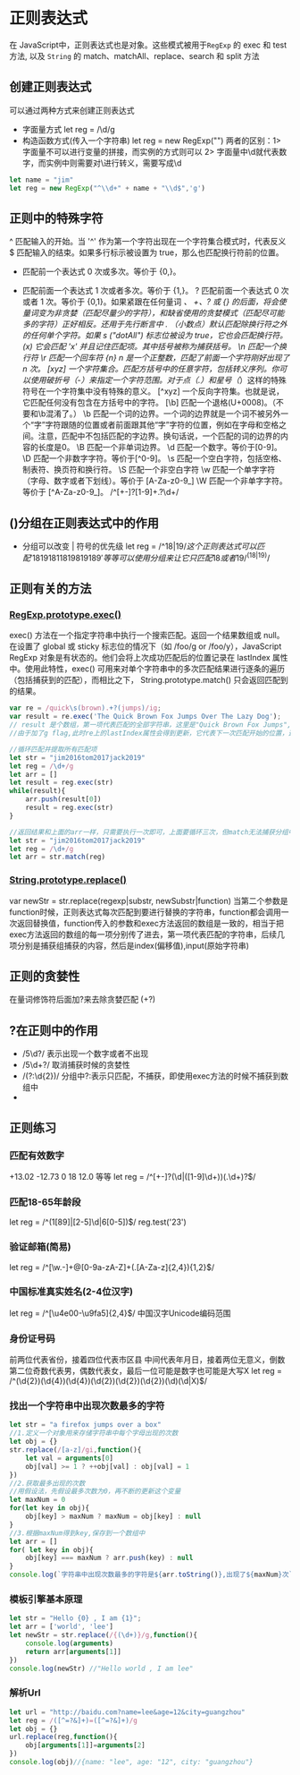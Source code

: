 # 正则表达式
在 JavaScript中，正则表达式也是对象。这些模式被用于`RegExp` 的 exec 和 test 方法, 以及 `String` 的 match、matchAll、replace、search 和 split 方法
## 创建正则表达式
可以通过两种方式来创建正则表达式
- 字面量方式
let reg = /\d/g
- 构造函数方式(传入一个字符串)
let reg = new RegExp("")
两者的区别：1> 字面量不可以进行变量的拼接，而实例的方式则可以 2> 字面量中\d就代表数字，而实例中则需要对\进行转义，需要写成\\d
```javascript
let name = "jim"
let reg = new RegExp("^\\d+" + name + "\\d$",'g')
```
## 正则中的特殊字符
^ 匹配输入的开始。当 '^' 作为第一个字符出现在一个字符集合模式时，代表反义
$ 匹配输入的结束。如果多行标示被设置为 true，那么也匹配换行符前的位置。
* 匹配前一个表达式 0 次或多次。等价于 {0,}。
+ 匹配前面一个表达式 1 次或者多次。等价于 {1,}。
? 匹配前面一个表达式 0 次或者 1 次。等价于 {0,1}。如果紧跟在任何量词 *、 +、? 或 {} 的后面，将会使量词变为非贪婪（匹配尽量少的字符），和缺省使用的贪婪模式（匹配尽可能多的字符）正好相反。还用于先行断言中
. （小数点）默认匹配除换行符之外的任何单个字符。如果 s ("dotAll") 标志位被设为 true，它也会匹配换行符。
(x) 它会匹配 'x' 并且记住匹配项。其中括号被称为捕获括号。
\n 匹配一个换行符
\r	匹配一个回车符
{n} n 是一个正整数，匹配了前面一个字符刚好出现了 n 次。
[xyz] 一个字符集合。匹配方括号中的任意字符，包括转义序列。你可以使用破折号（-）来指定一个字符范围。对于点（.）和星号（*）这样的特殊符号在一个字符集中没有特殊的意义。
[^xyz] 一个反向字符集。也就是说， 它匹配任何没有包含在方括号中的字符。
[\b] 匹配一个退格(U+0008)。（不要和\b混淆了。）
\b 匹配一个词的边界。一个词的边界就是一个词不被另外一个“字”字符跟随的位置或者前面跟其他“字”字符的位置，例如在字母和空格之间。注意，匹配中不包括匹配的字边界。换句话说，一个匹配的词的边界的内容的长度是0。
\B 匹配一个非单词边界。
\d 匹配一个数字。等价于[0-9]。
\D 匹配一个非数字字符。等价于[^0-9]。
\s 匹配一个空白字符，包括空格、制表符、换页符和换行符。
\S 匹配一个非空白字符
\w 匹配一个单字字符（字母、数字或者下划线）。等价于 [A-Za-z0-9_]
\W 匹配一个非单字字符。等价于 [^A-Za-z0-9_]。
/^[+-]?[1-9]+\.?\d+/

## ()分组在正则表达式中的作用
- 分组可以改变 | 符号的优先级
let reg = /^18|19$/ 这个正则表达式可以匹配  '18 19 181 1819 819 189 '等等
可以使用分组来让它只匹配18 或者19 /^(18|19)$/ 
## 正则有关的方法
### [RegExp.prototype.exec()](https://developer.mozilla.org/zh-CN/docs/Web/JavaScript/Reference/Global_Objects/RegExp/exec)
exec() 方法在一个指定字符串中执行一个搜索匹配。返回一个结果数组或 null。
在设置了 global 或 sticky 标志位的情况下（如 /foo/g or /foo/y），JavaScript RegExp 对象是有状态的。他们会将上次成功匹配后的位置记录在 lastIndex 属性中。使用此特性，exec() 可用来对单个字符串中的多次匹配结果进行逐条的遍历（包括捕获到的匹配），而相比之下， String.prototype.match() 只会返回匹配到的结果。
```javascript
var re = /quick\s(brown).+?(jumps)/ig;
var result = re.exec('The Quick Brown Fox Jumps Over The Lazy Dog');
// result 是个数组，第一项代表匹配的全部字符串，这里是"Quick Brown Fox Jumps",第二项和第三项是括号中的分组捕获，这里是"Brown""Jumps",还有一个index属性，代表匹配到的字符位于原始字符串的基于0的索引值，这里是4，还有input属性，代表原始字符串。
//由于加了g flag,此时re上的lastIndex属性会得到更新，它代表下一次匹配开始的位置，这里是25，再次匹配的时候会返回null。
```
```js
//循环匹配并提取所有匹配项
let str = "jim2016tom2017jack2019"
let reg = /\d+/g
let arr = []
let result = reg.exec(str)
while(result){
    arr.push(result[0])
    result = reg.exec(str)
}
```
```js
//返回结果和上面的arr一样，只需要执行一次即可，上面要循环三次，但match无法捕获分组中的匹配项，exec则可以。
let str = "jim2016tom2017jack2019"
let reg = /\d+/g
let arr = str.match(reg)
```
### [String.prototype.replace()](https://developer.mozilla.org/en-US/docs/Web/JavaScript/Reference/Global_Objects/String/replace)
var newStr = str.replace(regexp|substr, newSubstr|function)
当第二个参数是function时候，正则表达式每次匹配到要进行替换的字符串，function都会调用一次返回替换值，function传入的参数和exec方法返回的数组是一致的，相当于把exec方法返回的数组的每一项分别传了进去，第一项代表匹配的字符串，后续几项分别是捕获组捕获的内容，然后是index(偏移值),input(原始字符串)
## 正则的贪婪性
在量词修饰符后面加?来去除贪婪匹配 (+?)
## ?在正则中的作用
- /5\d?/ 表示出现一个数字或者不出现
- /5\d+?/ 取消捕获时候的贪婪性
- /(?:\d{2})/ 分组中?:表示只匹配，不捕获，即使用exec方法的时候不捕获到数组中
- 
## 正则练习
### 匹配有效数字
+13.02 -12.73 0 18 12.0 等等
let  reg = /^[+-]?(\d|([1-9]\d+))(\.\d+)?$/
### 匹配18-65年龄段
let reg = /^(1[89]|[2-5]\d|6[0-5])$/
reg.test('23')
### 验证邮箱(简易)
let reg = /^[\w.-]+@[0-9a-zA-Z]+(\.[A-Za-z]{2,4}){1,2}$/
### 中国标准真实姓名(2-4位汉字)
let reg = /^[\u4e00-\u9fa5]{2,4}$/
中国汉字Unicode编码范围
### 身份证号码
前两位代表省份，接着四位代表市区县 中间代表年月日，接着两位无意义，倒数第二位奇数代表男，偶数代表女，最后一位可能是数字也可能是大写X
let reg = /^(\d{2})(\d{4})(\d{4})(\d{2})(\d{2})(\d{2})(\d)(\d|X)$/
### 找出一个字符串中出现次数最多的字符
```js
let str = "a firefox jumps over a box"
//1.定义一个对象用来存储字符串中每个字母出现的次数
let obj = {}
str.replace(/[a-z]/gi,function(){
    let val = arguments[0]
    obj[val] >= 1 ? ++obj[val] : obj[val] = 1
})
//2.获取最多出现的次数
//用假设法，先假设最多次数为0，再不断的更新这个变量
let maxNum = 0
for(let key in obj){
    obj[key] > maxNum ? maxNum = obj[key] : null
}
//3.根据maxNum得到key,保存到一个数组中
let arr = []
for( let key in obj){
    obj[key] === maxNum ? arr.push(key) : null
}
console.log(`字符串中出现次数最多的字符是${arr.toString()},出现了${maxNum}次`)
```
### 模板引擎基本原理
```js
let str = "Hello {0} , I am {1}";
let arr = ['world', 'lee']
let newStr = str.replace(/{(\d+)}/g,function(){
    console.log(arguments)
    return arr[arguments[1]]
})
console.log(newStr) //"Hello world , I am lee"
```
### 解析Url
```js
let url = "http://baidu.com?name=lee&age=12&city=guangzhou"
let reg = /([^=?&]+)=([^=?&]+)/g
let obj = {}
url.replace(reg,function(){
    obj[arguments[1]]=arguments[2]
})
console.log(obj)//{name: "lee", age: "12", city: "guangzhou"}
```